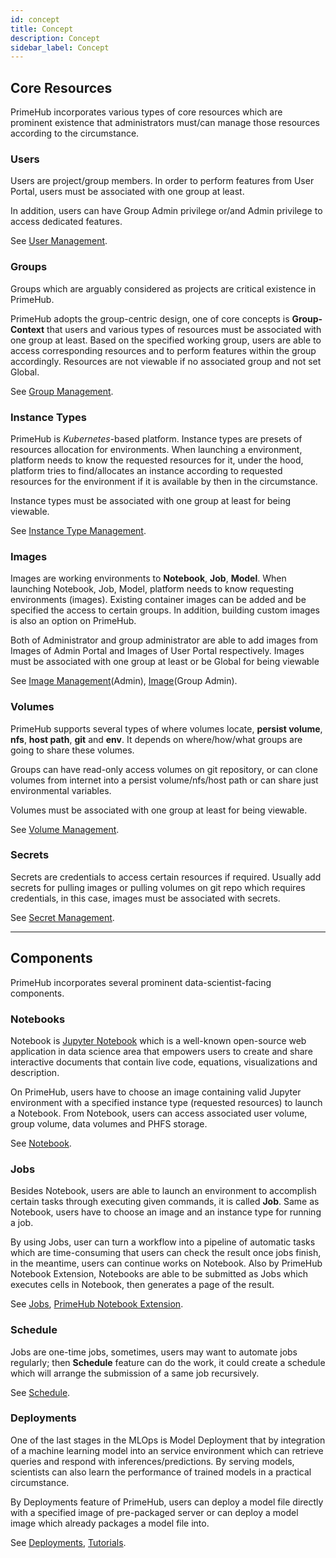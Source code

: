 ```yaml
---
id: concept
title: Concept
description: Concept
sidebar_label: Concept
---
```


## Core Resources

PrimeHub incorporates various types of core resources which are prominent existence that administrators must/can manage those resources according to the circumstance.

### Users

Users are project/group members. In order to perform features from User Portal, users must be associated with one group at least.

In addition, users can have Group Admin privilege or/and Admin privilege to access dedicated features.

See [User Management](guide_manual/admin-user).

### Groups

Groups which are arguably considered as projects are critical existence in PrimeHub. 

PrimeHub adopts the group-centric design, one of core concepts is **Group-Context** that users and various types of resources must be associated with one group at least. Based on the specified working group, users are able to access corresponding resources and to perform features within the group accordingly. Resources are not viewable if no associated group and not set Global.

See [Group Management](guide_manual/admin-group).

### Instance Types

PrimeHub is *Kubernetes*-based platform. Instance types are presets of resources allocation for environments. When launching a environment, platform needs to know the requested resources for it, under the hood, platform tries to find/allocates an instance according to requested resources for the environment if it is available by then in the circumstance. 

Instance types must be associated with one group at least for being viewable.

See [Instance Type Management](guide_manual/admin-instancetype).

### Images

Images are working environments to **Notebook**, **Job**, **Model**. When launching Notebook, Job, Model, platform needs to know requesting environments (images). Existing container images can be added and be specified the access to certain groups. In addition, building custom images is also an option on PrimeHub.

Both of Administrator and group administrator are able to add images from Images of Admin Portal and Images of User Portal respectively. Images must be associated with one group at least or be Global for being viewable

See [Image Management](guide_manual/admin-image)(Admin), [Image](group-image)(Group Admin).


### Volumes

PrimeHub supports several types of where volumes locate, **persist volume**, **nfs**, **host path**, **git** and **env**. It depends on where/how/what groups are going to share these volumes.

Groups can have read-only access volumes on git repository, or can clone volumes from internet into a persist volume/nfs/host path or can share just environmental variables.

Volumes must be associated with one group at least for being viewable.

See [Volume Management](guide_manual/admin-volume).

### Secrets

Secrets are credentials to access certain resources if required. Usually add secrets for pulling images or pulling volumes on git repo which requires credentials, in this case, images must be associated with secrets.

See [Secret Management](guide_manual/admin-secret).

---

## Components

PrimeHub incorporates several prominent data-scientist-facing components.

### Notebooks

Notebook is [Jupyter Notebook](https://jupyter.org/) which is a well-known open-source web application in data science area that empowers users to create and share interactive documents that contain live code, equations, visualizations and description.

On PrimeHub, users have to choose an image containing valid Jupyter environment with a specified instance type (requested resources) to launch a Notebook. From Notebook, users can access associated user volume, group volume, data volumes and PHFS storage.

See [Notebook](quickstart/launch-project).

### Jobs

Besides Notebook, users are able to launch an environment to accomplish certain tasks through executing given commands, it is called **Job**. Same as Notebook, users have to choose an image and an instance type for running a job.

By using Jobs, user can turn a workflow into a pipeline of automatic tasks which are time-consuming that users can check the result once jobs finish, in the meantime, users can continue works on Notebook. Also by PrimeHub Notebook Extension, Notebooks are able to be submitted as Jobs which executes cells in Notebook, then generates a page of the result.

See [Jobs](job-submission-feature), [PrimeHub Notebook Extension](ph-notebook-extension).

### Schedule

Jobs are one-time jobs, sometimes, users may want to automate jobs regularly; then **Schedule** feature can do the work, it could create a schedule which will arrange the submission of a same job recursively.

See [Schedule](job-scheduling-feature).

### Deployments

One of the last stages in the MLOps is Model Deployment that by integration of a machine learning model into an service environment which can retrieve queries and respond with inferences/predictions. By serving models, scientists can also learn the performance of trained models in a practical circumstance.

By Deployments feature of PrimeHub, users can deploy a model file directly with a specified image of pre-packaged server or can deploy a model image which already packages a model file into.

See [Deployments](model-deployment-feature), [Tutorials](model-deployment-tutorial-concepts).
